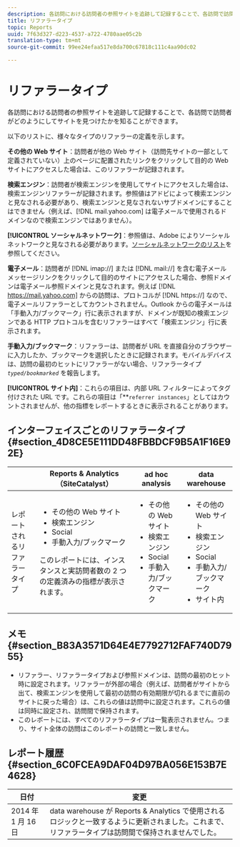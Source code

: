 ```yaml
---
description: 各訪問における訪問者の参照サイトを追跡して記録することで、各訪問で訪問者がどのようにしてサイトを見つけたかを知ることができます。
title: リファラータイプ
topic: Reports
uuid: 7f63d327-d223-4537-a722-4780aae05c2b
translation-type: tm+mt
source-git-commit: 99ee24efaa517e8da700c67818c111c4aa90dc02

---
```



# リファラータイプ

各訪問における訪問者の参照サイトを追跡して記録することで、各訪問で訪問者がどのようにしてサイトを見つけたかを知ることができます。

以下のリストに、様々なタイプのリファラーの定義を示します。

**その他の Web サイト**：訪問者が他の Web サイト（訪問先サイトの一部として定義されていない）上のページに配置されたリンクをクリックして目的の Web サイトにアクセスした場合は、このリファラーが記録されます。

**検索エンジン**：訪問者が検索エンジンを使用してサイトにアクセスした場合は、検索エンジンリファラーが記録されます。参照値はアドビによって検索エンジンと見なされる必要があり、検索エンジンと見なされないサブドメインにすることはできません（例えば、[!DNL mail.yahoo.com] は電子メールで使用されるドメインなので検索エンジンではありません）。

**[!UICONTROL ソーシャルネットワーク]**：参照値は、Adobe によりソーシャルネットワークと見なされる必要があります。[ソーシャルネットワークのリスト](https://helpx.adobe.com/analytics/kb/list-social-networks.html)を参照してください。

**電子メール**：訪問者が [!DNL imap://] または [!DNL mail://] を含む電子メールメッセージリンクをクリックして目的のサイトにアクセスした場合、参照ドメインは電子メール参照ドメインと見なされます。例えば [!DNL https://mail.yahoo.com] からの訪問は、プロトコルが [!DNL https://] なので、電子メールリファラーとしてカウントされません。Outlook からの電子メールは「手動入力/ブックマーク」行に表示されますが、ドメインが既知の検索エンジンである HTTP プロトコルを含むリファラーはすべて「検索エンジン」行に表示されます。

**手動入力/ブックマーク**：リファラーは、訪問者が URL を直接自分のブラウザーに入力したか、ブックマークを選択したときに記録されます。モバイルデバイスは、訪問の最初のヒットにリファラーがない場合、リファラータイプ *`typed/bookmarked`* を報告します。

**[!UICONTROL サイト内]**：これらの項目は、内部 URL フィルターによってタグ付けされた URL です。これらの項目は「**`referrer instances`」としてはカウントされませんが、他の指標をレポートするときに表示されることがあります。

## インターフェイスごとのリファラータイプ {#section_4D8CE5E111DD48FBBDCF9B5A1F16E92E}

<table id="table_EC7423532C7E44DE97B7FC0321585A2B"> 
 <thead> 
  <tr> 
   <th colname="col1" class="entry"> </th> 
   <th colname="col2" class="entry"> Reports &amp; Analytics（SiteCatalyst） </th> 
   <th colname="col3" class="entry"> ad hoc analysis </th> 
   <th colname="col4" class="entry"> data warehouse </th> 
  </tr>
 </thead>
 <tbody> 
  <tr> 
   <td colname="col1"> レポートされるリファラータイプ </td> 
   <td colname="col2"> 
    <ul id="ul_EFC8E81EC6DF4CC2AC0E290244FD5859"> 
     <li id="li_686FCAEB04054B9F8A7D2434E8C49F04">その他の Web サイト </li> 
     <li id="li_C232868230AA4A54958B524F3D8FDA35"> 検索エンジン </li> 
     <li id="li_A89BFD0468F74ED7822F64BE4A7332AE"> Social </li> 
     <li id="li_C824E6F7F6E748DD827A95B105ADBADD"> 手動入力/ブックマーク </li> 
    </ul> <p> このレポートには、インスタンスと実訪問者数の 2 つの定義済みの指標が表示されます。 </p> </td> 
   <td colname="col3"> 
    <ul id="ul_FD81EB3C1BD949A39C5A9E9688D25271"> 
     <li id="li_6099E7E03F3843D484808258A332BBE9">その他の Web サイト </li> 
     <li id="li_5AABC02DA7964D578BF8404DA819245D"> 検索エンジン </li> 
     <li id="li_B18907AC7FA1429A893B57634EB7DC6F"> Social </li> 
     <li id="li_7674B67897994E1FA99BCD9B604BCB6E"> 手動入力/ブックマーク </li> 
    </ul> </td> 
   <td colname="col4"> 
    <ul id="ul_C37ADBEC31D04295BF5CDEA25DB5191A"> 
     <li id="li_81A642C96C674669BA00B2DACA534B8A">その他の Web サイト </li> 
     <li id="li_29B9DA9F2AAD46A69886D34D5E6E43D4"> 検索エンジン </li> 
     <li id="li_E381EEF111F248F99EE39600D616B7C2"> Social </li> 
     <li id="li_596377F4D3C248BEA5191EE2985A2B13"> 手動入力/ブックマーク </li> 
     <li id="li_A7A72D3D6B9A4CCFB43EDA77ABFDEDBC"> サイト内 </li> 
    </ul> </td> 
  </tr> 
 </tbody> 
</table>

## メモ {#section_B83A3571D64E4E7792712FAF740D7955}

* リファラー、リファラータイプおよび参照ドメインは、訪問の最初のヒット時に設定されます。リファラーが外部の場合（例えば、訪問者がサイトから出て、検索エンジンを使用して最初の訪問の有効期限が切れるまでに直前のサイトに戻った場合）は、これらの値は訪問中に設定されます。これらの値は同時に設定され、訪問間で保持されます。
* このレポートには、すべてのリファラータイプは一覧表示されません。つまり、サイト全体の訪問はこのレポートの訪問と一致しません。

## レポート履歴 {#section_6C0FCEA9DAF04D97BA056E153B7E4628}

| 日付 | 変更 |
|---|---|
| 2014 年 1 月 16 日 | data warehouse が Reports &amp; Analytics で使用されるロジックと一致するように更新されました。これまで、リファラータイプは訪問間で保持されませんでした。 |

